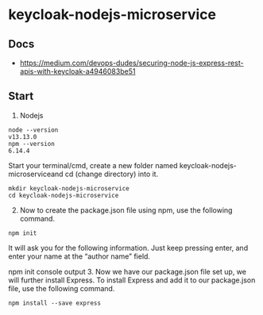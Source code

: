 # keycloak-nodejs-microservice

## Docs

- https://medium.com/devops-dudes/securing-node-js-express-rest-apis-with-keycloak-a4946083be51

##   Start

1. Nodejs

```
node --version
v13.13.0
npm --version
6.14.4
```

Start your terminal/cmd, create a new folder named keycloak-nodejs-microserviceand cd (change directory) into it.

```
mkdir keycloak-nodejs-microservice
cd keycloak-nodejs-microservice

```
2. Now to create the package.json file using npm, use the following command.


```
npm init

```

It will ask you for the following information. Just keep pressing enter, and enter your name at the “author name” field.


npm init console output
3. Now we have our package.json file set up, we will further install Express. To install Express and add it to our package.json file, use the following command.

```
npm install --save express

```

